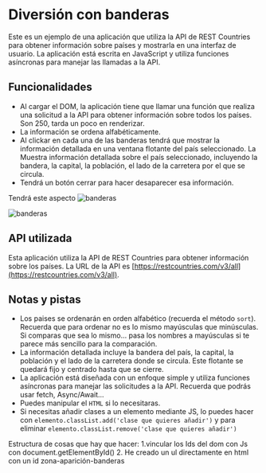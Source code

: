 # Diversión con banderas

Este es un ejemplo de una aplicación que utiliza la API de REST Countries para obtener información sobre países y mostrarla en una interfaz de usuario. La aplicación está escrita en JavaScript y utiliza funciones asíncronas para manejar las llamadas a la API.

## Funcionalidades

- Al cargar el DOM, la aplicación tiene que llamar una función que realiza una solicitud a la API para obtener información sobre todos los países. Son 250, tarda un poco en renderizar.
- La información se ordena alfabéticamente.
- Al clickar en cada una de las banderas tendrá que mostrar la información detallada en una ventana flotante del país seleccionado. La Muestra información detallada sobre el país seleccionado, incluyendo la bandera, la capital, la población, el lado de la carretera por el que se circula.
- Tendrá un botón cerrar para hacer desaparecer esa información.

Tendrá este aspecto
![banderas](./img/banderas-1.png)

![banderas](./img/banderas-2.png)

## API utilizada

Esta aplicación utiliza la API de REST Countries para obtener información sobre los países. La URL de la API es [https://restcountries.com/v3/all](https://restcountries.com/v3/all).


## Notas y pistas

- Los paises se ordenarán en orden alfabético (recuerda el método `sort`). Recuerda que para ordenar no es lo mismo mayúsculas que minúsculas. Si comparas que sea lo mismo... pasa los nombres a mayúsculas si te parece más sencillo para la comparación.
- La información detallada incluye la bandera del país, la capital, la población y el lado de la carretera donde se circula. Este flotante se quedará fijo y centrado hasta que se cierre.
- La aplicación está diseñada con un enfoque simple y utiliza funciones asíncronas para manejar las solicitudes a la API. Recuerda que podrás usar fetch, Async/Await...
- Puedes manipular el `HTML` si lo necesitaras. 
- Si necesitas añadir clases a un elemento mediante JS, lo puedes hacer con `elemento.classList.add('clase que quieres añadir')` y para eliminar `elemento.classList.remove('clase que quieres añadir')`


Estructura de cosas que hay que hacer:
1.vincular los Ids del dom con Js con document.getElementById()
2. He creado un ul directamente en html con un id zona-aparición-banderas   
